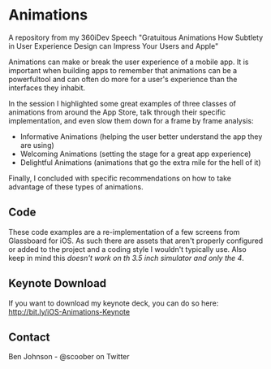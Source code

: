Animations
==========

A repository from my 360iDev Speech "Gratuitous Animations How Subtlety in User Experience Design can Impress Your Users and Apple"

Animations can make or break the user experience of a mobile app. It is important when building apps to remember that animations can be a powerfultool and can often do more for a user's experience than the interfaces they inhabit.

In the session I highlighted some great examples of three classes of animations from around the App Store, talk through their specific implementation, and even slow them down for a frame by frame analysis:

- Informative Animations (helping the user better understand the app they are using)
- Welcoming Animations (setting the stage for a great app experience)
- Delightful Animations (animations that go the extra mile for the hell of it)

Finally, I concluded with specific recommendations on how to take advantage of these types of animations.

## Code 

These code examples are a re-implementation of a few screens from Glassboard for iOS. As such there are assets that aren't properly configured or added to the project and a coding style I wouldn't typically use. 
Also keep in mind this *doesn't work on th 3.5 inch simulator and only the 4*.

## Keynote Download

If you want to download my keynote deck, you can do so here: http://bit.ly/iOS-Animations-Keynote

## Contact

Ben Johnson - @scoober on Twitter



